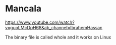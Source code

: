 # Mancala
https://www.youtube.com/watch?v=guoLMcDpH68&ab_channel=IbrahemHassan

The binary file is called whole and it works on Linux
